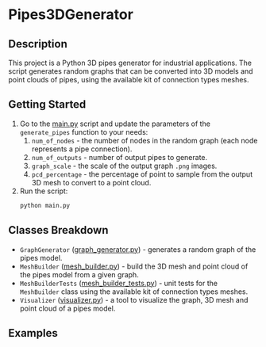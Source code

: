 # Pipes3DGenerator


## Description

This project is a Python 3D pipes generator for industrial applications. 
The script generates random graphs that can be converted into 3D models and point clouds of pipes, 
using the available kit of connection types meshes.


## Getting Started

1. Go to the [main.py](main.py) script and update the parameters of the `generate_pipes` function to your needs:
   1. `num_of_nodes` - the number of nodes in the random graph (each node represents a pipe connection).
   2. `num_of_outputs` - number of output pipes to generate.
   3. `graph_scale` - the scale of the output graph `.png` images. 
   4. `pcd_percentage` - the percentage of point to sample from the output 3D mesh to convert to a point cloud.
2. Run the script:
   ```bash
   python main.py
   ```

   
## Classes Breakdown

- `GraphGenerator` ([graph_generator.py](graph_generator.py)) - generates a random graph of the pipes model.
- `MeshBuilder` ([mesh_builder.py](mesh_builder.py)) - build the 3D mesh and point cloud of the pipes model from a given graph.
- `MeshBuilderTests` ([mesh_builder_tests.py](mesh_builder_tests.py)) - unit tests for the `MeshBuilder` class using the available kit of connection types meshes.
- `Visualizer` ([visualizer.py](visualizer.py)) - a tool to visualize the graph, 3D mesh and point cloud of a pipes model.


## Examples
